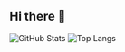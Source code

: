## Hi there 👋

<!--
**emsow/emsow** is a ✨ _special_ ✨ repository because its `README.md` (this file) appears on your GitHub profile.

Here are some ideas to get you started:

- 🔭 I’m currently working on ...
- 🌱 I’m currently learning ...
- 👯 I’m looking to collaborate on ...
- 🤔 I’m looking for help with ...
- 💬 Ask me about ...
- 📫 How to reach me: ...
- 😄 Pronouns: ...
- ⚡ Fun fact: ...
-->

![GitHub Stats](https://github-readme-stats.vercel.app/api?username=emsow&show_icons=true&theme=radical)
![Top Langs](https://github-readme-stats.vercel.app/api/top-langs/?username=ton-emsow&layout=compact&theme=radical)

